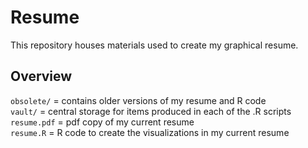 # Resume

This repository houses materials used to create my graphical resume. <br/>


## Overview
`obsolete/` = contains older versions of my resume and R code <br/>
`vault/` = central storage for items produced in each of the .R scripts 
`resume.pdf` = pdf copy of my current resume <br/>
`resume.R` = R code to create the visualizations in my current resume <br/>

